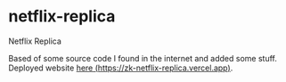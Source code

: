 # netflix-replica
Netflix Replica

Based of some source code I found in the internet and added some stuff. Deployed website [here (https://zk-netflix-replica.vercel.app)](https://zk-netflix-replica.vercel.app).
